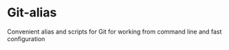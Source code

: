 # Git-alias
Convenient alias and scripts for Git for working from command line and fast configuration
